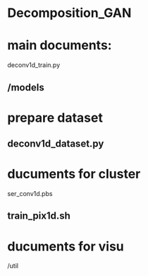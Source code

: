 # Decomposition_GAN


# main documents:
deconv1d_train.py

/models
--------------------
# prepare dataset
deconv1d_dataset.py
--------------------
# ducuments for cluster
ser_conv1d.pbs

train_pix1d.sh
---------------------
# ducuments for visu
/util
